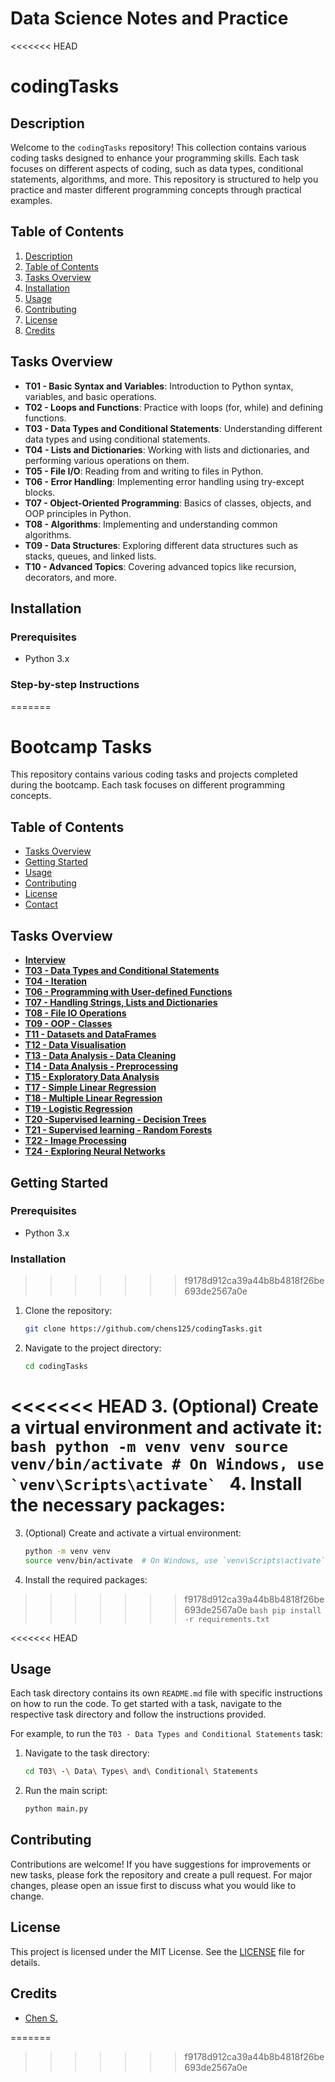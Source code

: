 # Data Science Notes and Practice

<<<<<<< HEAD
# codingTasks

## Description
Welcome to the `codingTasks` repository! This collection contains various coding tasks designed to enhance your programming skills. Each task focuses on different aspects of coding, such as data types, conditional statements, algorithms, and more. This repository is structured to help you practice and master different programming concepts through practical examples.

## Table of Contents
1. [Description](#description)
2. [Table of Contents](#table-of-contents)
3. [Tasks Overview](#tasks-overview)
4. [Installation](#installation)
5. [Usage](#usage)
6. [Contributing](#contributing)
7. [License](#license)
8. [Credits](#credits)

## Tasks Overview
- **T01 - Basic Syntax and Variables**: Introduction to Python syntax, variables, and basic operations.
- **T02 - Loops and Functions**: Practice with loops (for, while) and defining functions.
- **T03 - Data Types and Conditional Statements**: Understanding different data types and using conditional statements.
- **T04 - Lists and Dictionaries**: Working with lists and dictionaries, and performing various operations on them.
- **T05 - File I/O**: Reading from and writing to files in Python.
- **T06 - Error Handling**: Implementing error handling using try-except blocks.
- **T07 - Object-Oriented Programming**: Basics of classes, objects, and OOP principles in Python.
- **T08 - Algorithms**: Implementing and understanding common algorithms.
- **T09 - Data Structures**: Exploring different data structures such as stacks, queues, and linked lists.
- **T10 - Advanced Topics**: Covering advanced topics like recursion, decorators, and more.

## Installation
### Prerequisites
- Python 3.x

### Step-by-step Instructions
=======
# Bootcamp Tasks

This repository contains various coding tasks and projects completed during the bootcamp. Each task focuses on different programming concepts.

## Table of Contents

- [Tasks Overview](#tasks-overview)
- [Getting Started](#getting-started)
- [Usage](#usage)
- [Contributing](#contributing)
- [License](#license)
- [Contact](#contact)

## Tasks Overview
- [**Interview**](https://github.com/chens125/codingTasks/tree/main/Interview)
- [**T03 - Data Types and Conditional Statements**](https://github.com/chens125/codingTasks/tree/main/T03%20-%20Data%20Types%20and%20Conditional%20Statements)
- [**T04 - Iteration**](https://github.com/chens125/codingTasks/tree/main/T04%20-%20Iteration)
- [**T06 - Programming with User-defined Functions**](https://github.com/chens125/codingTasks/tree/main/T06%20-%20Programming%20with%20User-defined%20Functions)
- [**T07 - Handling Strings, Lists and Dictionaries**](https://github.com/chens125/codingTasks/tree/main/T07%20-%20Handling%20Strings%2C%20Lists%20and%20Dictionaries)
- [**T08 - File IO Operations**](https://github.com/chens125/codingTasks/tree/main/T08%20-%20File%20IO%20Operations)
- [**T09 - OOP - Classes**](https://github.com/chens125/codingTasks/tree/main/T09%20-%20OOP%20-%20Classes)
- [**T11 - Datasets and DataFrames**](https://github.com/chens125/codingTasks/tree/main/T11%20-%20Datasets%20and%20DataFrames)
- [**T12 - Data Visualisation**](https://github.com/chens125/codingTasks/tree/main/T12%20-%20Data%20Visualisation)
- [**T13 - Data Analysis - Data Cleaning**](https://github.com/chens125/codingTasks/tree/main/T13%20-%20Data%20Analysis%20-%20Data%20Cleaning)
- [**T14 - Data Analysis - Preprocessing**](https://github.com/chens125/codingTasks/tree/main/T14%20-%20Data%20Analysis%20-%20Preprocessing)
- [**T15 - Exploratory Data Analysis**](https://github.com/chens125/codingTasks/tree/main/T15%20-%20Exploratory%20Data%20Analysis)
- [**T17 - Simple Linear Regression**](https://github.com/chens125/codingTasks/tree/main/T17%20-%20Simple%20Linear%20Regression)
- [**T18 - Multiple Linear Regression**](https://github.com/chens125/codingTasks/tree/main/T18%20-%20Multiple%20Linear%20Regression)
- [**T19 - Logistic Regression**](https://github.com/chens125/codingTasks/tree/main/T19%20-%20Logistic%20Regression)
- [**T20 -Supervised learning - Decision Trees**](https://github.com/chens125/codingTasks/tree/main/T20%20-Supervised%20learning%20-%20Decision%20Trees)
- [**T21 - Supervised learning - Random Forests**](https://github.com/chens125/codingTasks/tree/main/T21%20-%20Supervised%20learning%20-%20Random%20Forests)
- [**T22 - Image Processing**](https://github.com/chens125/codingTasks/tree/main/T22%20-%20Image%20Processing)
- [**T24 - Exploring Neural Networks**](https://github.com/chens125/codingTasks/tree/main/T24%20-%20Exploring%20Neural%20Networks)

## Getting Started

### Prerequisites

- Python 3.x

### Installation

>>>>>>> f9178d912ca39a44b8b4818f26be693de2567a0e
1. Clone the repository:
    ```bash
    git clone https://github.com/chens125/codingTasks.git
    ```
2. Navigate to the project directory:
    ```bash
    cd codingTasks
    ```
<<<<<<< HEAD
3. (Optional) Create a virtual environment and activate it:
    ```bash
    python -m venv venv
    source venv/bin/activate # On Windows, use `venv\Scripts\activate`
    ```
4. Install the necessary packages:
=======
3. (Optional) Create and activate a virtual environment:
    ```bash
    python -m venv venv
    source venv/bin/activate  # On Windows, use `venv\Scripts\activate`
    ```
4. Install the required packages:
>>>>>>> f9178d912ca39a44b8b4818f26be693de2567a0e
    ```bash
    pip install -r requirements.txt
    ```

<<<<<<< HEAD
## Usage
Each task directory contains its own `README.md` file with specific instructions on how to run the code. To get started with a task, navigate to the respective task directory and follow the instructions provided.

For example, to run the `T03 - Data Types and Conditional Statements` task:
1. Navigate to the task directory:
    ```bash
    cd T03\ -\ Data\ Types\ and\ Conditional\ Statements
    ```
2. Run the main script:
    ```bash
    python main.py
    ```

## Contributing
Contributions are welcome! If you have suggestions for improvements or new tasks, please fork the repository and create a pull request. For major changes, please open an issue first to discuss what you would like to change.

## License
This project is licensed under the MIT License. See the [LICENSE](LICENSE) file for details.

## Credits
- [Chen S.](https://github.com/chens125)

=======
>>>>>>> f9178d912ca39a44b8b4818f26be693de2567a0e
